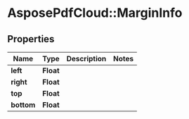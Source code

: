 # AsposePdfCloud::MarginInfo


## Properties
Name | Type | Description | Notes
------------ | ------------- | ------------- | -------------
**left** | **Float** |  | 
**right** | **Float** |  | 
**top** | **Float** |  | 
**bottom** | **Float** |  | 


